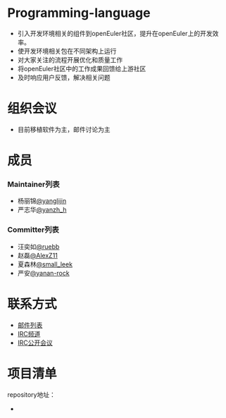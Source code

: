 # Programming-language

- 引入开发环境相关的组件到openEuler社区，提升在openEuler上的开发效率。
- 使开发环境相关包在不同架构上运行
- 对大家关注的流程开展优化和质量工作
- 将openEuler社区中的工作成果回馈给上游社区
- 及时响应用户反馈，解决相关问题



# 组织会议

- 目前移植软件为主，邮件讨论为主




# 成员

### Maintainer列表

- 杨丽锦[@yanglijin](https://gitee.com/yanglijin)
- 严志华[@yanzh_h](https://gitee.com/yanzh_h)


### Committer列表

- 汪奕如[@ruebb](https://gitee.com/ruebb)
- 赵磊[@AlexZ11](https://gitee.com/AlexZ11)
- 夏森林[@small_leek](https://gitee.com/small_leek)
- 严安[@yanan-rock](https://gitee.com/yanan-rock)

# 联系方式

- [邮件列表](dev@openeuler.org)
- [IRC频道](#openeuler-dev)
- [IRC公开会议](#openeuler-meeting)





# 项目清单

repository地址：

- 
